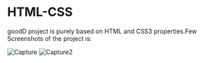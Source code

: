 # HTML-CSS
goodD project is purely based on HTML and CSS3 properties.Few Screenshots of the project is:

![Capture](https://user-images.githubusercontent.com/21131038/100162837-97536180-2f08-11eb-996a-09109c02f610.PNG)
![Capture2](https://user-images.githubusercontent.com/21131038/100162851-9fab9c80-2f08-11eb-9978-322fff4e7e9f.PNG)

